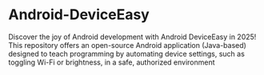 # Android-DeviceEasy
Discover the joy of Android development with Android DeviceEasy in 2025! This repository offers an open-source Android application (Java-based) designed to teach programming by automating device settings, such as toggling Wi-Fi or brightness, in a safe, authorized environment
